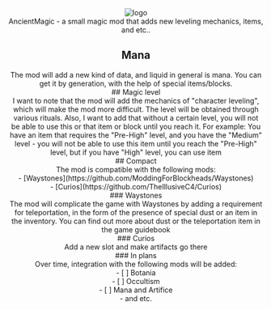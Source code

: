 
<div align="center"> <img src=https://github.com/0mods/AncientMagic/assets/46783751/4953a629-7976-40ff-a1f6-d7b14d01c6da alt="logo"> </div>


<div align="center"> AncientMagic - a small magic mod that adds new leveling mechanics, items, and etc..</div>

## <div align="center">Mana</div>

<div align="center">The mod will add a new kind of data, and liquid in general is mana. You can get it by generation, with the help of special items/blocks.</div>

<div align="center">## Magic level</div>

<div align="center">I want to note that the mod will add the mechanics of "character leveling", which will make the mod more difficult. The level will be obtained through various rituals. Also, I want to add that without a certain level, you will not be able to use this or that item or block until you reach it. For example: You have an item that requires the "Pre-High" level, and you have the "Medium" level - you will not be able to use this item until you reach the "Pre-High" level, but if you have "High" level, you can use item</div>

<div align="center">## Compact</div>
<div align="center">The mod is compatible with the following mods:</div>
<div align="center">- [Waystones](https://github.com/ModdingForBlockheads/Waystones)</div>
<div align="center">- [Curios](https://github.com/TheIllusiveC4/Curios)</div>

<div align="center">### Waystones</div>
<div align="center">The mod will complicate the game with Waystones by adding a requirement for teleportation, in the form of the presence of special dust or an item in the inventory. You can find out more about dust or the teleportation item in the game guidebook</div>
<div align="center">### Curios</div>
<div align="center">Add a new slot and make artifacts go there</div>
<div align="center">### In plans</div>
<div align="center">Over time, integration with the following mods will be added:</div>
<div align="center">- [ ] Botania</div>
<div align="center">- [ ] Occultism</div>
<div align="center">- [ ] Mana and Artifice</div>
<div align="center">- and etc.</div>
